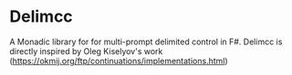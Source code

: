 
# Delimcc
A Monadic library for for multi-prompt delimited control in F#. Delimcc is directly inspired by Oleg Kiselyov's work (https://okmij.org/ftp/continuations/implementations.html)
